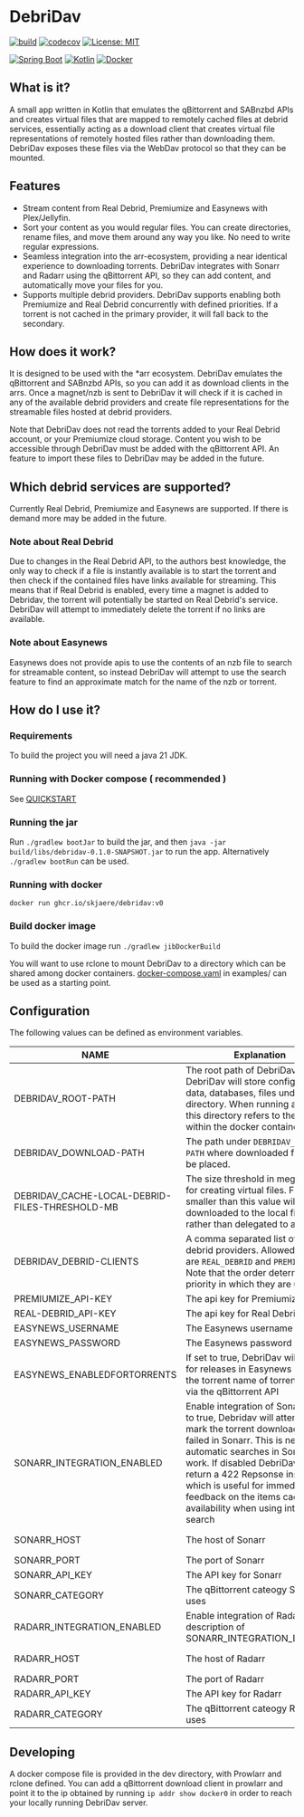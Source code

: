 # DebriDav #

[![build](https://github.com/skjaere/debridav/actions/workflows/build.yaml/badge.svg)](#)
[![codecov](https://codecov.io/gh/skjaere/debridav/graph/badge.svg?token=LIE8M1XE4H)](https://codecov.io/gh/skjaere/debridav)
[![License: MIT](https://img.shields.io/badge/License-MIT-yellow.svg)](https://opensource.org/licenses/MIT)

[![Spring Boot](https://img.shields.io/badge/Spring%20Boot-6DB33F?logo=springboot&logoColor=fff)](#)
[![Kotlin](https://img.shields.io/badge/Kotlin-%237F52FF.svg?logo=kotlin&logoColor=white)](#)
[![Docker](https://img.shields.io/badge/Docker-2496ED?logo=docker&logoColor=fff)](#)

## What is it?

A small app written in Kotlin that emulates the qBittorrent and SABnzbd APIs and creates virtual files that are mapped
to remotely cached files at debrid services, essentially acting as a download client that creates virtual file
representations of remotely hosted files rather than downloading them. DebriDav exposes these files via the WebDav
protocol so that they can be mounted.

## Features

- Stream content from Real Debrid, Premiumize and Easynews with Plex/Jellyfin.
- Sort your content as you would regular files. You can create directories, rename files, and move them around any way
  you like. No need to write regular expressions.
- Seamless integration into the arr-ecosystem, providing a near identical experience to downloading torrents. DebriDav
  integrates with Sonarr and Radarr using the qBittorrent API,
  so they can add content, and automatically move your files for you.
- Supports multiple debrid providers. DebriDav supports enabling both Premiumize and Real Debrid concurrently with
  defined priorities. If a torrent is not cached in the primary provider, it will fall back to the secondary.

## How does it work?

It is designed to be used with the *arr ecosystem. DebriDav emulates the qBittorrent and SABnzbd APIs, so you can add it
as download clients in the arrs.
Once a magnet/nzb is sent to DebriDav it will check if it is cached in any of the available debrid providers and
create file representations for the streamable files hosted at debrid providers.

Note that DebriDav does not read the torrents added to your Real Debrid account, or your Premiumize cloud storage.
Content you wish to be accessible through DebriDav must be added with the qBittorrent API. An feature to import
these files to DebriDav may be added in the future.

## Which debrid services are supported?

Currently Real Debrid, Premiumize and Easynews are supported. If there is demand more may be added in the future.

### Note about Real Debrid

Due to changes in the Real Debrid API, to the authors best knowledge, the only way to check if a file is instantly
available
is to start the torrent and then check if the contained files have links available for streaming.
This means that if Real Debrid is enabled, every time a magnet is added to Debridav, the torrent will potentially be
started on Real Debrid's service. DebriDav will attempt to immediately delete the torrent if no links are available.

### Note about Easynews

Easynews does not provide apis to use the contents of an nzb file to search for streamable content, so instead DebriDav
will attempt to use the search feature to find an approximate match for the name of the nzb or torrent.

## How do I use it?

### Requirements

To build the project you will need a java 21 JDK.

### Running with Docker compose ( recommended )

See [QUICKSTART](example/QUICKSTART.md)

### Running the jar

Run `./gradlew bootJar` to build the jar, and then `java -jar build/libs/debridav-0.1.0-SNAPSHOT.jar` to run the app.
Alternatively `./gradlew bootRun` can be used.

### Running with docker

`docker run ghcr.io/skjaere/debridav:v0`

### Build docker image

To build the docker image run `./gradlew jibDockerBuild`

You will want to use rclone to mount DebriDav to a directory which can be shared among docker containers.
[docker-compose.yaml](example/docker-compose.yaml) in examples/ can be used as a starting point.

## Configuration

The following values can be defined as environment variables.

| NAME                                           | Explanation                                                                                                                                                                                                                                                                                                                                   | Default          |
|------------------------------------------------|-----------------------------------------------------------------------------------------------------------------------------------------------------------------------------------------------------------------------------------------------------------------------------------------------------------------------------------------------|------------------|
| DEBRIDAV_ROOT-PATH                             | The root path of DebriDav. DebriDav will store configuration data, databases, files under this directory. When running as docker this directory refers to the path within the docker container.                                                                                                                                               | ./debridav-files |
| DEBRIDAV_DOWNLOAD-PATH                         | The path under `DEBRIDAV_ROOT-PATH` where downloaded files will be placed.                                                                                                                                                                                                                                                                    | /downloads       |
| DEBRIDAV_CACHE-LOCAL-DEBRID-FILES-THRESHOLD-MB | The size threshold in megabytes for creating virtual files. Files smaller than this value will be downloaded to the local filesystem rather than delegated to a stream                                                                                                                                                                        | 2                |
| DEBRIDAV_DEBRID-CLIENTS                        | A comma separated list of enabled debrid providers. Allowed values are `REAL_DEBRID` and `PREMIUMIZE`. Note that the order determines the priority in which they are used.                                                                                                                                                                    |                  |
| PREMIUMIZE_API-KEY                             | The api key for Premiumize                                                                                                                                                                                                                                                                                                                    |                  |
| REAL-DEBRID_API-KEY                            | The api key for Real Debrid                                                                                                                                                                                                                                                                                                                   |                  |
| EASYNEWS_USERNAME                              | The Easynews username                                                                                                                                                                                                                                                                                                                         |                  |
| EASYNEWS_PASSWORD                              | The Easynews password                                                                                                                                                                                                                                                                                                                         |                  |
| EASYNEWS_ENABLEDFORTORRENTS                    | If set to true, DebriDav will search for releases in Easynews matching the torrent name of torrents added via the qBittorrent API                                                                                                                                                                                                             | true             |
| SONARR_INTEGRATION_ENABLED                     | Enable integration of Sonarr. If set to true, Debridav will attempt to mark the torrent download as failed in Sonarr. This is needed for automatic searches in Sonarr to work. If disabled DebriDav will return a 422 Repsonse instead, which is useful for immediate feedback on the items cached availability when using interactive search | true             |
| SONARR_HOST                                    | The host of Sonarr                                                                                                                                                                                                                                                                                                                            | sonarr-debridav  |
| SONARR_PORT                                    | The port of Sonarr                                                                                                                                                                                                                                                                                                                            | 8989             |
| SONARR_API_KEY                                 | The API key for Sonarr                                                                                                                                                                                                                                                                                                                        |                  |
| SONARR_CATEGORY                                | The qBittorrent cateogy Sonarr uses                                                                                                                                                                                                                                                                                                           | tv-sonarr        |
| RADARR_INTEGRATION_ENABLED                     | Enable integration of Radarr. See description of SONARR_INTEGRATION_ENABLED                                                                                                                                                                                                                                                                   | true             |
| RADARR_HOST                                    | The host of Radarr                                                                                                                                                                                                                                                                                                                            | radarr-debridav  |
| RADARR_PORT                                    | The port of Radarr                                                                                                                                                                                                                                                                                                                            | 7878             |
| RADARR_API_KEY                                 | The API key for Radarr                                                                                                                                                                                                                                                                                                                        |                  |
| RADARR_CATEGORY                                | The qBittorrent cateogy Radarr uses                                                                                                                                                                                                                                                                                                           | radarr           |

## Developing

A docker compose file is provided in the dev directory, with Prowlarr and rclone defined. You can add a qBittorrent
download client in prowlarr and point it to the ip obtained by running `ip addr show docker0` in order to reach your
locally running DebriDav server.

